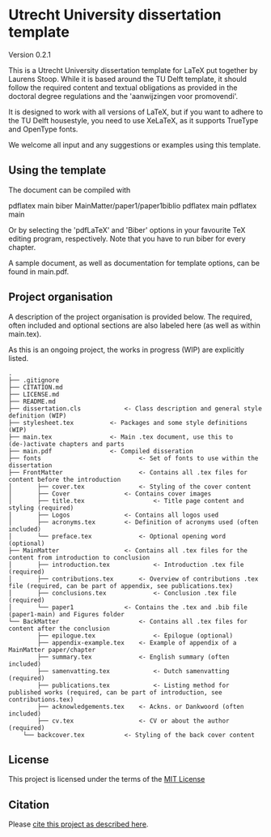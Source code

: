 # Utrecht University dissertation template

Version 0.2.1

This is a Utrecht University dissertation template for LaTeX put together by Laurens Stoop. While it is based around the TU Delft template, it should follow the required content and textual obligations as provided in the doctoral degree regulations and the 'aanwijzingen voor promovendi'. 

It is designed to work with all versions of LaTeX, but if you want to adhere to the TU Delft housestyle, you need to use XeLaTeX, as it supports TrueType and OpenType fonts. 

We welcome all input and any suggestions or examples using this template.

## Using the template

The document can be compiled with

  pdflatex main
  biber MainMatter/paper1/paper1biblio
  pdflatex main
  pdflatex main

Or by selecting the 'pdfLaTeX' and 'Biber' options in your favourite TeX editing program, respectively. Note that you have to run biber for every chapter.

A sample document, as well as documentation for template options, can be found
in main.pdf. 

## Project organisation

A description of the project organisation is provided below. The required, often included and optional sections are also labeled here (as well as within main.tex). 

As this is an ongoing project, the works in progress (WIP) are explicitly listed. 

```
.
├── .gitignore
├── CITATION.md
├── LICENSE.md
├── README.md
├── dissertation.cls 			<- Class description and general style definition (WIP)
├── stylesheet.tex 			<- Packages and some style definitions (WIP)
├── main.tex 				<- Main .tex document, use this to (de-)activate chapters and parts
├── main.pdf 				<- Compiled disseration
├── fonts                			<- Set of fonts to use within the dissertation
├── FrontMatter         			<- Contains all .tex files for content before the introduction
│   	├── cover.tex   	 		<- Styling of the cover content
│   	├── Cover	  	 		<- Contains cover images
│   	├── title.tex          	 		<- Title page content and styling (required)
│   	├── Logos		 		<- Contains all logos used
│   	├── acronyms.tex 		<- Definition of acronyms used (often included)
│   	└── preface.tex     		<- Optional opening word (optional)
├── MainMatter             		<- Contains all .tex files for the content from introduction to conclusion
│   	├── introduction.tex     		<- Introduction .tex file (required)
│   	├── contributions.tex     	<- Overview of contributions .tex file (required, can be part of appendix, see publications.tex)
│   	├── conclusions.tex     		<- Conclusion .tex file (required)
│   	└── paper1				<- Contains the .tex and .bib file (paper1-main) and Figures folder
└── BackMatter           			<- Contains all .tex files for content after the conclusion
      	├── epilogue.tex        		<- Epilogue (optional)
      	├── appendix-example.tex   	<- Example of appendix of a MainMatter paper/chapter
      	├── summary.tex        		<- English summary (often included)
      	├── samenvatting.tex        	<- Dutch samenvatting (required)
      	├── publications.tex        	<- Listing method for published works (required, can be part of introduction, see contributions.tex)
      	├── acknowledgements.tex	<- Ackns. or Dankwoord (often included)
      	├── cv.tex        			<- CV or about the author (required)
   	└── backcover.tex         	<- Styling of the back cover content

```


## License

This project is licensed under the terms of the [MIT License](/LICENSE.md)

## Citation

Please [cite this project as described here](/CITATION.md).
